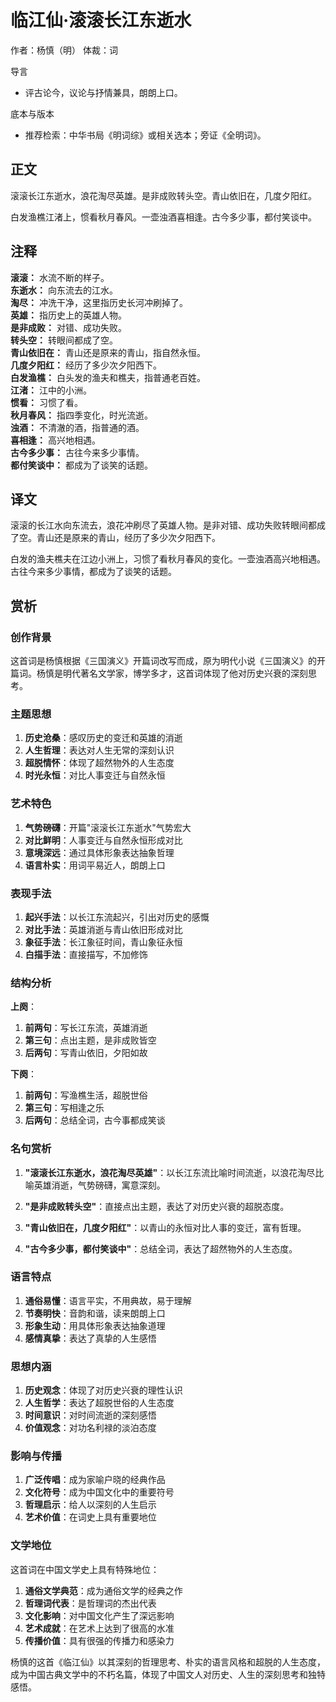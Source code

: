 <!--
 * @Author: ylmzfun ylmzfun@163.com
 * @Date: 2025-10-01 15:55:02
 * @LastEditors: ylmzfun ylmzfun@163.com
 * @LastEditTime: 2025-10-01 18:10:58
 * @FilePath: /诗词/诗词/词/临江仙·滚滚长江东逝水.md
 * @Description: 这是默认设置,请设置`customMade`, 打开koroFileHeader查看配置 进行设置: https://github.com/OBKoro1/koro1FileHeader/wiki/%E9%85%8D%E7%BD%AE
-->
# 临江仙·滚滚长江东逝水

作者：杨慎（明）
体裁：词

导言
- 评古论今，议论与抒情兼具，朗朗上口。

底本与版本
- 推荐检索：中华书局《明词综》或相关选本；旁证《全明词》。

## 正文

滚滚长江东逝水，浪花淘尽英雄。是非成败转头空。青山依旧在，几度夕阳红。

白发渔樵江渚上，惯看秋月春风。一壶浊酒喜相逢。古今多少事，都付笑谈中。

## 注释

**滚滚：** 水流不断的样子。  
**东逝水：** 向东流去的江水。  
**淘尽：** 冲洗干净，这里指历史长河冲刷掉了。  
**英雄：** 指历史上的英雄人物。  
**是非成败：** 对错、成功失败。  
**转头空：** 转眼间都成了空。  
**青山依旧在：** 青山还是原来的青山，指自然永恒。  
**几度夕阳红：** 经历了多少次夕阳西下。  
**白发渔樵：** 白头发的渔夫和樵夫，指普通老百姓。  
**江渚：** 江中的小洲。  
**惯看：** 习惯了看。  
**秋月春风：** 指四季变化，时光流逝。  
**浊酒：** 不清澈的酒，指普通的酒。  
**喜相逢：** 高兴地相遇。  
**古今多少事：** 古往今来多少事情。  
**都付笑谈中：** 都成为了谈笑的话题。

## 译文

滚滚的长江水向东流去，浪花冲刷尽了英雄人物。是非对错、成功失败转眼间都成了空。青山还是原来的青山，经历了多少次夕阳西下。

白发的渔夫樵夫在江边小洲上，习惯了看秋月春风的变化。一壶浊酒高兴地相遇。古往今来多少事情，都成为了谈笑的话题。

## 赏析

### 创作背景

这首词是杨慎根据《三国演义》开篇词改写而成，原为明代小说《三国演义》的开篇词。杨慎是明代著名文学家，博学多才，这首词体现了他对历史兴衰的深刻思考。

### 主题思想

1. **历史沧桑**：感叹历史的变迁和英雄的消逝
2. **人生哲理**：表达对人生无常的深刻认识
3. **超脱情怀**：体现了超然物外的人生态度
4. **时光永恒**：对比人事变迁与自然永恒

### 艺术特色

1. **气势磅礴**：开篇"滚滚长江东逝水"气势宏大
2. **对比鲜明**：人事变迁与自然永恒形成对比
3. **意境深远**：通过具体形象表达抽象哲理
4. **语言朴实**：用词平易近人，朗朗上口

### 表现手法

1. **起兴手法**：以长江东流起兴，引出对历史的感慨
2. **对比手法**：英雄消逝与青山依旧形成对比
3. **象征手法**：长江象征时间，青山象征永恒
4. **白描手法**：直接描写，不加修饰

### 结构分析

**上阕**：
1. **前两句**：写长江东流，英雄消逝
2. **第三句**：点出主题，是非成败皆空
3. **后两句**：写青山依旧，夕阳如故

**下阕**：
1. **前两句**：写渔樵生活，超脱世俗
2. **第三句**：写相逢之乐
3. **后两句**：总结全词，古今事都成笑谈

### 名句赏析

1. **"滚滚长江东逝水，浪花淘尽英雄"**：以长江东流比喻时间流逝，以浪花淘尽比喻英雄消逝，气势磅礴，寓意深刻。

2. **"是非成败转头空"**：直接点出主题，表达了对历史兴衰的超脱态度。

3. **"青山依旧在，几度夕阳红"**：以青山的永恒对比人事的变迁，富有哲理。

4. **"古今多少事，都付笑谈中"**：总结全词，表达了超然物外的人生态度。

### 语言特点

1. **通俗易懂**：语言平实，不用典故，易于理解
2. **节奏明快**：音韵和谐，读来朗朗上口
3. **形象生动**：用具体形象表达抽象道理
4. **感情真挚**：表达了真挚的人生感悟

### 思想内涵

1. **历史观念**：体现了对历史兴衰的理性认识
2. **人生哲学**：表达了超脱世俗的人生态度
3. **时间意识**：对时间流逝的深刻感悟
4. **价值观念**：对功名利禄的淡泊态度

### 影响与传播

1. **广泛传唱**：成为家喻户晓的经典作品
2. **文化符号**：成为中国文化中的重要符号
3. **哲理启示**：给人以深刻的人生启示
4. **艺术价值**：在词史上具有重要地位

### 文学地位

这首词在中国文学史上具有特殊地位：

1. **通俗文学典范**：成为通俗文学的经典之作
2. **哲理词代表**：是哲理词的杰出代表
3. **文化影响**：对中国文化产生了深远影响
4. **艺术成就**：在艺术上达到了很高的水准
5. **传播价值**：具有很强的传播力和感染力

杨慎的这首《临江仙》以其深刻的哲理思考、朴实的语言风格和超脱的人生态度，成为中国古典文学中的不朽名篇，体现了中国文人对历史、人生的深刻思考和独特感悟。